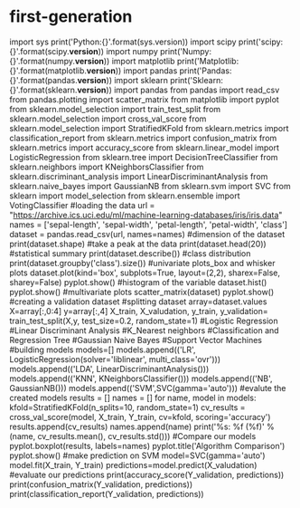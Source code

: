 # first-generation
import sys
print('Python:{}'.format(sys.version))
import scipy
print('scipy: {}'.format(scipy.__version__))
import numpy
print('Numpy:{}'.format(numpy.__version__))
import matplotlib
print('Matplotlib:{}'.format(matplotlib.__version__))
import pandas
print('Pandas:{}'.format(pandas.__version__))
import sklearn
print('Sklearn:{}'.format(sklearn.__version__))
import pandas
from pandas import read_csv
from pandas.plotting import scatter_matrix
from matplotlib import pyplot
from sklearn.model_selection import train_test_split
from sklearn.model_selection import cross_val_score
from sklearn.model_selection import StratifiedKFold
from sklearn.metrics import classification_report
from sklearn.metrics import confusion_matrix
from sklearn.metrics import accuracy_score
from sklearn.linear_model import LogisticRegression
from sklearn.tree import DecisionTreeClassifier
from sklearn.neighbors import KNeighborsClassifier
from sklearn.discriminant_analysis import LinearDiscriminantAnalysis
from sklearn.naive_bayes import GaussianNB
from sklearn.svm import SVC
from sklearn import model_selection
from sklearn.ensemble import VotingClassifier
#loading the data
url = "https://archive.ics.uci.edu/ml/machine-learning-databases/iris/iris.data"
names = ['sepal-length', 'sepal-width', 'petal-length', 'petal-width', 'class']
dataset = pandas.read_csv(url, names=names)
#dimension of the dataset
print(dataset.shape)
#take a peak at the data
print(dataset.head(20))
#statistical summary
print(dataset.describe())
#class distribution
print(dataset.groupby('class').size())
#univariate plots_box and whisker plots
dataset.plot(kind='box', subplots=True, layout=(2,2), sharex=False, sharey=False)
pyplot.show()
#histogram of the variable
dataset.hist()
pyplot.show()
#multivariate plots
scatter_matrix(dataset)
pyplot.show()
#creating a validation dataset
#splitting dataset
array=dataset.values
X=array[:,0:4]
y=array[:,4]
X_train, X_valudation, y_train, y_validation= train_test_split(X,y, test_size=0.2, random_state=1)
#Logistic Regression
#Linear Discriminant Analysis
#K_Nearest neighbors
#Classification and Regression Tree
#Gaussian Naive Bayes
#Support Vector Machines
#building models
models=[]
models.append(('LR', LogisticRegression(solver='liblinear', multi_class='ovr')))
models.append(('LDA', LinearDiscriminantAnalysis()))
models.append(('KNN', KNeighborsClassifier()))
models.append(('NB', GaussianNB()))
models.append(('SVM',SVC(gamma='auto')))
#evalute the created models
results = []
names = []
for name, model in models:
    kfold=StratifiedKFold(n_splits=10, random_state=1)
    cv_results = cross_val_score(model, X_train, Y_train, cv=kfold, scoring='accuracy')
    results.append(cv_results)
    names.append(name)
    print('%s: %f (%f)' % (name, cv_results.mean(), cv_results.std()))
#Compare our models
pyplot.boxplot(results, labels=names)
pyplot.title('Algorithm Comparison')
pyplot.show()
#make prediction on SVM
model=SVC(gamma='auto')
model.fit(X_train, Y_train)
predictions=model.predict(X_valudation)
#evaluate our predictions
print(accuracy_score(Y_validation, predictions))
print(confusion_matrix(Y_validation, predictions))
print(classification_report(Y_validation, predictions))

